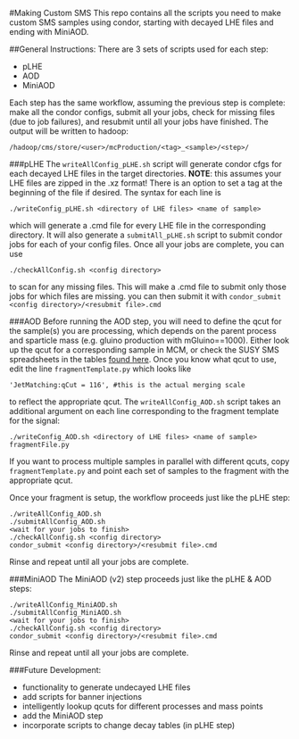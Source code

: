 #Making Custom SMS
This repo contains all the scripts you need to make custom SMS samples using condor, starting with decayed LHE files and ending with MiniAOD.

##General Instructions:
There are 3 sets of scripts used for each step:
- pLHE
- AOD
- MiniAOD

Each step has the same workflow, assuming the previous step is complete: make all the condor configs, submit all your jobs, check for missing files (due to job failures), and resubmit until all your jobs have finished. The output will be written to hadoop:
```
/hadoop/cms/store/<user>/mcProduction/<tag>_<sample>/<step>/
```

###pLHE
The `writeAllConfig_pLHE.sh` script will generate condor cfgs for each decayed LHE files in the target directories. **NOTE**: this assumes your LHE files are zipped in the .xz format! There is an option to set a tag at the beginning of the file if desired. The syntax for each line is
```
./writeConfig_pLHE.sh <directory of LHE files> <name of sample>
```
which will generate a .cmd file for every LHE file in the corresponding directory. It will also generate a `submitAll_pLHE.sh` script to submit condor jobs for each of your config files. Once all your jobs are complete, you can use
```
./checkAllConfig.sh <config directory>
```
to scan for any missing files. This will make a .cmd file to submit only those jobs for which files are missing. you can then submit it with `condor_submit <config directory>/<resubmit file>.cmd`

###AOD
Before running the AOD step, you will need to define the qcut for the sample(s) you are processing, which depends on the parent process and sparticle mass (e.g. gluino production with mGluino==1000). Either look up the qcut for a corresponding sample in MCM, or check the SUSY SMS spreadsheets in the tables [found here](https://docs.google.com/spreadsheets/d/1fsHXGf6s7sIm_8PWaoVermlN1Q9mEtCM-1mTxqz4X7k/). Once you know what qcut to use, edit the line `fragmentTemplate.py` which looks like
```
'JetMatching:qCut = 116', #this is the actual merging scale
```
to reflect the appropriate qcut. The `writeAllConfig_AOD.sh` script takes an additional argument on each line corresponding to the fragment template for the signal:
```
./writeConfig_AOD.sh <directory of LHE files> <name of sample> fragmentFile.py
```
If you want to process multiple samples in parallel with different qcuts, copy `fragmentTemplate.py` and point each set of samples to the fragment with the appropriate qcut.

Once your fragment is setup, the workflow proceeds just like the pLHE step:
```
./writeAllConfig_AOD.sh
./submitAllConfig_AOD.sh
<wait for your jobs to finish>
./checkAllConfig.sh <config directory>
condor_submit <config directory>/<resubmit file>.cmd
```
Rinse and repeat until all your jobs are complete.

###MiniAOD
The MiniAOD (v2) step proceeds just like the pLHE & AOD steps:
```
./writeAllConfig_MiniAOD.sh
./submitAllConfig_MiniAOD.sh
<wait for your jobs to finish>
./checkAllConfig.sh <config directory>
condor_submit <config directory>/<resubmit file>.cmd
```
Rinse and repeat until all your jobs are complete.

###Future Development:
- functionality to generate undecayed LHE files
- add scripts for banner injections
- intelligently lookup qcuts for different processes and mass points
- add the MiniAOD step
- incorporate scripts to change decay tables (in pLHE step)
